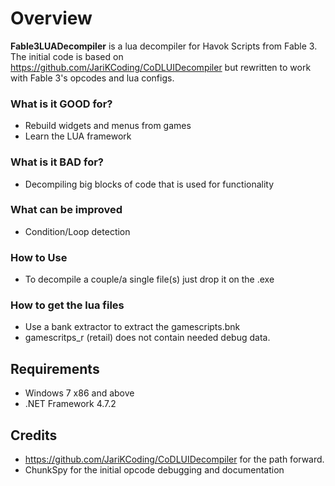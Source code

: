 # Overview

**Fable3LUADecompiler** is a lua decompiler for Havok Scripts from Fable 3.
The initial code is based on https://github.com/JariKCoding/CoDLUIDecompiler but rewritten to work with Fable 3's opcodes and lua configs.

### What is it GOOD for?

- Rebuild widgets and menus from games
- Learn the LUA framework

### What is it BAD for?

- Decompiling big blocks of code that is used for functionality

### What can be improved

- Condition/Loop detection

### How to Use 

- To decompile a couple/a single file(s) just drop it on the .exe

### How to get the lua files

- Use a bank extractor to extract the gamescripts.bnk
- gamescritps_r (retail) does not contain needed debug data.

## Requirements

* Windows 7 x86 and above
* .NET Framework 4.7.2

## Credits

- https://github.com/JariKCoding/CoDLUIDecompiler for the path forward.
- ChunkSpy for the initial opcode debugging and documentation
